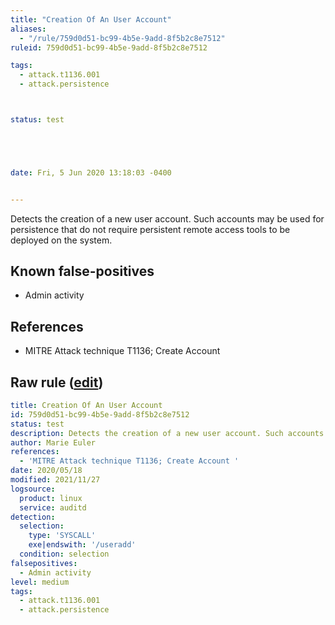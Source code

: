 ```yaml
---
title: "Creation Of An User Account"
aliases:
  - "/rule/759d0d51-bc99-4b5e-9add-8f5b2c8e7512"
ruleid: 759d0d51-bc99-4b5e-9add-8f5b2c8e7512

tags:
  - attack.t1136.001
  - attack.persistence



status: test





date: Fri, 5 Jun 2020 13:18:03 -0400


---
```


Detects the creation of a new user account. Such accounts may be used for persistence that do not require persistent remote access tools to be deployed on the system.

<!--more-->


## Known false-positives

* Admin activity



## References

* MITRE Attack technique T1136; Create Account 


## Raw rule ([edit](https://github.com/SigmaHQ/sigma/edit/master/rules/linux/auditd/lnx_auditd_create_account.yml))
```yaml
title: Creation Of An User Account
id: 759d0d51-bc99-4b5e-9add-8f5b2c8e7512
status: test
description: Detects the creation of a new user account. Such accounts may be used for persistence that do not require persistent remote access tools to be deployed on the system.
author: Marie Euler
references:
  - 'MITRE Attack technique T1136; Create Account '
date: 2020/05/18
modified: 2021/11/27
logsource:
  product: linux
  service: auditd
detection:
  selection:
    type: 'SYSCALL'
    exe|endswith: '/useradd'
  condition: selection
falsepositives:
  - Admin activity
level: medium
tags:
  - attack.t1136.001
  - attack.persistence

```

